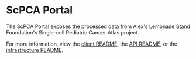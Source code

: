 # ScPCA Portal

The ScPCA Portal exposes the processed data from Alex's Lemonade Stand Foundation's Single-cell Pediatric Cancer Atlas project.

For more information, view the [client README](./client/README.md), the [API README](./api/README.md), or the [infrastructure README](./infrastructure/README.md).
